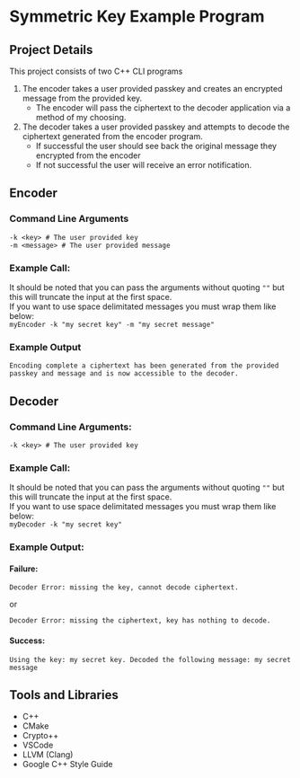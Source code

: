 # Symmetric Key Example Program

## Project Details
This project consists of two C++ CLI programs
 1. The encoder takes a user provided passkey and creates an encrypted message from the provided key.
    - The encoder will pass the ciphertext to the decoder application via a method of my choosing.
 2. The decoder takes a user provided passkey and attempts to decode the ciphertext generated from the encoder program.
    - If successful the user should see back the original message they encrypted from the encoder
    - If not successful the user will receive an error notification.
## Encoder
### Command Line Arguments
```
-k <key> # The user provided key
-m <message> # The user provided message
```
### Example Call:
It should be noted that you can pass the arguments without quoting `""` but this will truncate the input at the first space.\
If you want to use space delimitated messages you must wrap them like below:\
`myEncoder -k "my secret key" -m "my secret message"`

### Example Output
```
Encoding complete a ciphertext has been generated from the provided passkey and message and is now accessible to the decoder.
```

## Decoder
### Command Line Arguments:
```
-k <key> # The user provided key
```
### Example Call:
It should be noted that you can pass the arguments without quoting `""` but this will truncate the input at the first space.\
If you want to use space delimitated messages you must wrap them like below:\
`myDecoder -k "my secret key"`

### Example Output:
#### Failure:
```
Decoder Error: missing the key, cannot decode ciphertext.
```
or
```
Decoder Error: missing the ciphertext, key has nothing to decode.
```

#### Success:
```
Using the key: my secret key. Decoded the following message: my secret message
```

## Tools and Libraries
 - C++
 - CMake
 - Crypto++
 - VSCode
 - LLVM (Clang)
 - Google C++ Style Guide
